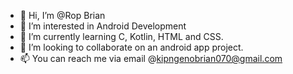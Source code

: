 - 👋 Hi, I’m @Rop Brian
- 👀 I’m interested in Android Development
- 🌱 I’m currently learning C, Kotlin, HTML and CSS.
- 💞️ I’m looking to collaborate on an android app project.
- 📫 You can reach me via email @kipngenobrian070@gmail.com

<!---
SrRopBrian/SrRopBrian is a ✨ special ✨ repository because its `README.md` (this file) appears on your GitHub profile.
You can click the Preview link to take a look at your changes.
--->
